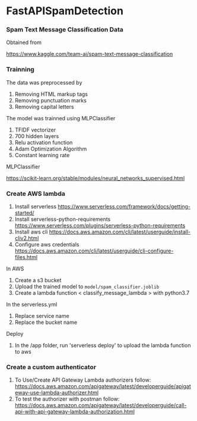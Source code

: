 # FastAPISpamDetection

### Spam Text Message Classification Data
Obtained from

https://www.kaggle.com/team-ai/spam-text-message-classification

### Trainning 
The data was preprocessed by 
1. Removing HTML markup tags
1. Removing punctuation marks
1. Removing capital letters

The model was trainned using MLPClassifier
1. TFIDF vectorizer
1. 700 hidden layers 
1. Relu activation function
1. Adam Optimization Algorithm 
1. Constant learning rate

MLPClassifier

https://scikit-learn.org/stable/modules/neural_networks_supervised.html

### Create AWS lambda
1. Install serverless https://www.serverless.com/framework/docs/getting-started/
1. Install serverless-python-requirements https://www.serverless.com/plugins/serverless-python-requirements
1. Install aws cli https://docs.aws.amazon.com/cli/latest/userguide/install-cliv2.html
1. Configure aws credentials https://docs.aws.amazon.com/cli/latest/userguide/cli-configure-files.html

In AWS
1. Create a s3 bucket 
1. Upload the trained model to ```model/spam_classifier.joblib```
1. Create a lambda function < classify_message_lambda > with python3.7


In the serverless.yml
1. Replace service name
1. Replace the bucket name 

Deploy 
1. In the /app folder, run 'serverless deploy' to upload the lambda function to aws

### Create a custom authenticator
1. To Use/Create API Gateway Lambda authorizers follow: https://docs.aws.amazon.com/apigateway/latest/developerguide/apigateway-use-lambda-authorizer.html
2. To test the authorizer with postman follow: https://docs.aws.amazon.com/apigateway/latest/developerguide/call-api-with-api-gateway-lambda-authorization.html

